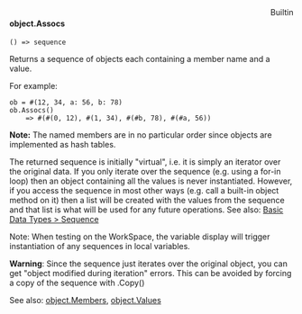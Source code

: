 <div style="float:right"><span class="builtin">Builtin</span></div>

#### object.Assocs

``` suneido
() => sequence
```

Returns a sequence of objects each containing a member name and a value.

For example:

``` suneido
ob = #(12, 34, a: 56, b: 78)
ob.Assocs()
    => #(#(0, 12), #(1, 34), #(#b, 78), #(#a, 56))
```

**Note:** The named members are in no particular order since objects are implemented as hash tables.

The returned sequence is initially "virtual", i.e. it is simply an iterator over the original data. If you only iterate over the sequence (e.g. using a for-in loop) then an object containing all the values is never instantiated. However, if you access the sequence in most other ways (e.g. call a built-in object method on it) then a list will be created with the values from the sequence and that list is what will be used for any future operations. See also: [Basic Data Types > Sequence](<../../Basic Data Types/Sequence.md>)

Note: When testing on the WorkSpace, the variable display will trigger instantiation of any sequences in local variables.

**Warning**: Since the sequence just iterates over the original object, you can get "object modified during iteration" errors. This can be avoided by forcing a copy of the sequence with .Copy()


See also:
[object.Members](<object.Members.md>),
[object.Values](<object.Values.md>)
